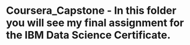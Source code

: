 # Coursera_Capstone - In this folder you will see my final assignment for the IBM Data Science Certificate.
